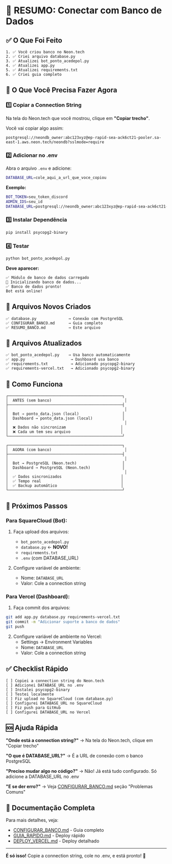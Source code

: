 # 🎯 RESUMO: Conectar com Banco de Dados

## ✅ O Que Foi Feito

```
1. ✅ Você criou banco no Neon.tech
2. ✅ Criei arquivo database.py
3. ✅ Atualizei bot_ponto_acedepol.py
4. ✅ Atualizei app.py
5. ✅ Atualizei requirements.txt
6. ✅ Criei guia completo
```

## 🚀 O Que Você Precisa Fazer Agora

### 1️⃣ Copiar a Connection String

Na tela do Neon.tech que você mostrou, clique em **"Copiar trecho"**.

Você vai copiar algo assim:
```
postgresql://neondb_owner:abc123xyz@ep-rapid-sea-ack6ct21-pooler.sa-east-1.aws.neon.tech/neondb?sslmode=require
```

### 2️⃣ Adicionar no .env

Abra o arquivo `.env` e adicione:

```bash
DATABASE_URL=cole_aqui_a_url_que_voce_copiou
```

**Exemplo:**
```bash
BOT_TOKEN=seu_token_discord
ADMIN_IDS=seu_id
DATABASE_URL=postgresql://neondb_owner:abc123xyz@ep-rapid-sea-ack6ct21-pooler.sa-east-1.aws.neon.tech/neondb?sslmode=require
```

### 3️⃣ Instalar Dependência

```bash
pip install psycopg2-binary
```

### 4️⃣ Testar

```bash
python bot_ponto_acedepol.py
```

**Deve aparecer:**
```
✅ Módulo de banco de dados carregado
🔄 Inicializando banco de dados...
✅ Banco de dados pronto!
Bot está online!
```

## 📁 Arquivos Novos Criados

```
✅ database.py              → Conexão com PostgreSQL
✅ CONFIGURAR_BANCO.md      → Guia completo
✅ RESUMO_BANCO.md          → Este arquivo
```

## 📁 Arquivos Atualizados

```
✅ bot_ponto_acedepol.py    → Usa banco automaticamente
✅ app.py                    → Dashboard usa banco
✅ requirements.txt          → Adicionado psycopg2-binary
✅ requirements-vercel.txt   → Adicionado psycopg2-binary
```

## 🔄 Como Funciona

```
┌──────────────────────────────────────────────────┐
│  ANTES (sem banco)                                │
├──────────────────────────────────────────────────┤
│                                                   │
│  Bot → ponto_data.json (local)                   │
│  Dashboard → ponto_data.json (local)             │
│                                                   │
│  ❌ Dados não sincronizam                        │
│  ❌ Cada um tem seu arquivo                      │
└──────────────────────────────────────────────────┘

┌──────────────────────────────────────────────────┐
│  AGORA (com banco)                                │
├──────────────────────────────────────────────────┤
│                                                   │
│  Bot → PostgreSQL (Neon.tech)                    │
│  Dashboard → PostgreSQL (Neon.tech)              │
│                                                   │
│  ✅ Dados sincronizados                          │
│  ✅ Tempo real                                   │
│  ✅ Backup automático                            │
└──────────────────────────────────────────────────┘
```

## 🎯 Próximos Passos

### Para SquareCloud (Bot):

1. Faça upload dos arquivos:
   - `bot_ponto_acedepol.py`
   - `database.py` ← **NOVO!**
   - `requirements.txt`
   - `.env` (com DATABASE_URL)

2. Configure variável de ambiente:
   - Nome: `DATABASE_URL`
   - Valor: Cole a connection string

### Para Vercel (Dashboard):

1. Faça commit dos arquivos:
```bash
git add app.py database.py requirements-vercel.txt
git commit -m "Adicionar suporte a banco de dados"
git push
```

2. Configure variável de ambiente no Vercel:
   - Settings → Environment Variables
   - Nome: `DATABASE_URL`
   - Valor: Cole a connection string

## ✅ Checklist Rápido

```
[ ] Copiei a connection string do Neon.tech
[ ] Adicionei DATABASE_URL no .env
[ ] Instalei psycopg2-binary
[ ] Testei localmente
[ ] Fiz upload no SquareCloud (com database.py)
[ ] Configurei DATABASE_URL no SquareCloud
[ ] Fiz push para GitHub
[ ] Configurei DATABASE_URL no Vercel
```

## 🆘 Ajuda Rápida

**"Onde está a connection string?"**
→ Na tela do Neon.tech, clique em "Copiar trecho"

**"O que é DATABASE_URL?"**
→ É a URL de conexão com o banco PostgreSQL

**"Preciso mudar algo no código?"**
→ Não! Já está tudo configurado. Só adicione a DATABASE_URL no .env

**"E se der erro?"**
→ Veja [CONFIGURAR_BANCO.md](CONFIGURAR_BANCO.md) seção "Problemas Comuns"

## 📖 Documentação Completa

Para mais detalhes, veja:
- [CONFIGURAR_BANCO.md](CONFIGURAR_BANCO.md) - Guia completo
- [GUIA_RAPIDO.md](GUIA_RAPIDO.md) - Deploy rápido
- [DEPLOY_VERCEL.md](DEPLOY_VERCEL.md) - Deploy detalhado

---

**É só isso!** Copie a connection string, cole no .env, e está pronto! 🚀
